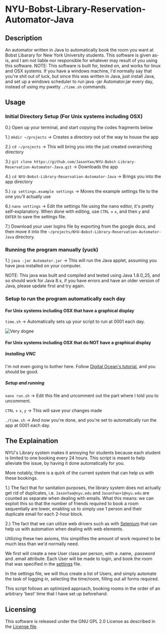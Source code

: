 # NYU-Bobst-Library-Reservation-Automator-Java

## Description
An automator written in Java to automatically book the room you want at Bobst Libarary for New York University students. This software is given as-is, and I am not liable nor responsible for 
whatever may result of you using this software. NOTE: This software is built for, tested on, and works for linux and OSX systems. If you have a windows machine, I'd normally say that you're shit 
out of luck, but since this was written in Java, just install Java, and set up a windows scheduler to run java -jar Automator.jar every day, instead of using my pwetty `./time.sh` commands.

## Usage

### Initial Directory Setup (For Unix systems including OSX)

0.) Open up your terminal, and start copying the codes fragments below

1.) `mkdir ~/projects` -> Creates a directory out of the way to house the app

2.) `cd ~/projects` -> This will bring you into the just created overarching directory

3.) `git clone https://github.com/JasonYao/NYU-Bobst-Library-Reservation-Automator-Java.git` -> Downloads the app

4.) `cd NYU-Bobst-Library-Reservation-Automator-Java` -> Brings you into the app directory

5.) `cp settings.example settings` -> Moves the example settings file to the one you'll actually use

6.) `nano settings` -> Edit the settings file using the nano editor, it's pretty self-explanatory. When done with editing, use `CTRL` + `x`, and then `y` and `ENTER` to save the settings file.

7.) Download your user logins file by exporting from the google docs, and then move it into the `~/projects/NYU-Bobst-Library-Reservation-Automator-Java` directory.

### Running the program manually (yuck)

1.) `java -jar Automator.jar` -> This will run the Java applet, assuming you have java installed on your computer.

NOTE: This java was built and compiled and tested using Java 1.8.0_25, and so should work for Java 8.x, if you have errors and have an older version of Java, please update first and try again.

### Setup to run the program automatically each day

#### For Unix systems including OSX that have a graphical display

`time.sh` -> Automatically sets up your script to run at 0001 each day.

![Very dogee](https://raw.github.com/JasonYao/NYU-Bobst-Library-Reservation-Automator-Java/master/img/dogee.jpg)

#### For Unix systems including OSX that do NOT have a graphical display

##### Installing VNC

I'm not even going to bother here. Follow [Digital Ocean's tutorial](https://www.digitalocean.com/tutorials/how-to-install-and-configure-vnc-on-ubuntu-14-04), and you should be good.

##### Setup and running

`nano run.sh` -> Edit this file and uncomment out the part where I told you to uncomment.

`CTRL` + `x`, `y` -> This will save your changes made

`./time.sh` -> And now you're done, and you're set to automatically run the app at 0001 each day.

## The Explaination
NYU's Library system makes it annoying for students because each student is limited to one booking every 24 hours.
This script is meant to help alleviate the issue, by having it done automatically for you.

More notably, there is a quirk of the current system that can help us with these bookings.

1.) The fact that for sanitation purposes, the library system does not actually get rid
	of duplicates, i.e. `JasonYao@nyu.edu` and `JasonYao+1@nyu.edu` are counted as separate
	when dealing with emails. What this means: we can exploit this so that the number of
	friends required to book a room sequentially are lower, enabling us to simply use 1
	person and their duplicate email for each 2-hour block.

2.) The fact that we can utilize web drivers such as with [Selenium](https://selenium-python.readthedocs.org) that can
	help us with automation when dealing with web elements.

Utilizing these two axioms, this simplifies the amount of work required to be much less than we'd normally need.

We first will create a new User class per person, with a .name, .password and .email attribute. Each User will be made to login, and book the room
that was specified in the [settings](settings.py) file.

In the settings file, we will thus create a list of Users, and simply automate the task of logging in, selecting the time/room,
filling out all forms required.

This script follows an optimized approach, booking rooms in the order of an arbitrary 'best' time that I have set up beforehand.

## Licensing
This software is released under the GNU GPL 2.0 License as described in the [License file](LICENSE).
